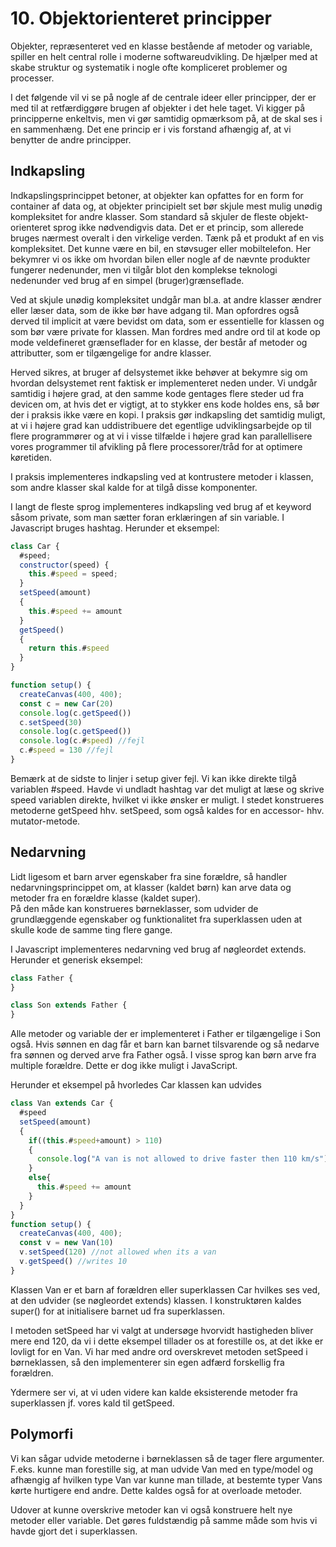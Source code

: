 # 10. Objektorienteret principper 
Objekter, repræsenteret ved en klasse bestående af metoder og variable, spiller en helt central rolle i moderne softwareudvikling. De hjælper med at skabe struktur og systematik i nogle ofte kompliceret problemer og processer. 

I det følgende vil vi se på nogle af de centrale ideer eller principper, der er med til at retfærdiggøre brugen af objekter i det hele taget. Vi kigger på principperne enkeltvis, men vi gør samtidig opmærksom på, at de skal ses i en sammenhæng. Det ene princip er i vis forstand afhængig af, at vi benytter de andre principper.

## Indkapsling
Indkapslingsprincippet betoner, at objekter kan opfattes for en form for container af data og, at objekter principielt set bør skjule mest mulig unødig kompleksitet for andre klasser. Som standard så skjuler de fleste objekt-orienteret sprog ikke nødvendigvis data. 
Det er et princip, som allerede bruges nærmest overalt i den virkelige verden. Tænk på et produkt af en vis kompleksitet. Det kunne være en bil, en støvsuger eller mobiltelefon. Her bekymrer vi os ikke om hvordan bilen eller nogle af de nævnte produkter fungerer nedenunder, men vi tilgår blot den komplekse teknologi nedenunder ved brug af en simpel (bruger)grænseflade.  

Ved at skjule unødig kompleksitet undgår man bl.a. at andre klasser ændrer eller læser data, som de ikke bør have adgang til. Man opfordres også derved til implicit at være bevidst om data, som er essentielle for klassen og som bør være private for klassen. Man fordres med andre ord til at kode op mode veldefineret grænseflader for en klasse, der består af metoder og attributter, som er tilgængelige for andre klasser.

Herved sikres, at bruger af delsystemet ikke behøver at bekymre sig om hvordan delsystemet rent faktisk er implementeret neden under. Vi undgår samtidig i højere grad, at den samme kode gentages flere steder ud fra devicen om, at hvis det er vigtigt, at to stykker ens kode holdes ens, så bør der i praksis ikke være en kopi. 
I praksis gør indkapsling det samtidig muligt, at vi i højere grad kan uddistribuere det egentlige udviklingsarbejde op til flere programmører og at vi i visse tilfælde i højere grad kan parallellisere vores programmer til afvikling på flere processorer/tråd for at optimere køretiden.

I praksis implementeres indkapsling ved at kontrustere metoder i klassen, som andre klasser skal kalde for at tilgå disse komponenter.

I langt de fleste sprog implementeres indkapsling ved brug af et keyword såsom private, som man sætter foran erklæringen af sin variable. 
I Javascript bruges hashtag. Herunder et eksempel:

```javascript
class Car {
  #speed;
  constructor(speed) {
    this.#speed = speed;
  }
  setSpeed(amount)
  {
    this.#speed += amount
  }
  getSpeed()
  {
    return this.#speed
  }
}

function setup() {
  createCanvas(400, 400);
  const c = new Car(20)
  console.log(c.getSpeed())
  c.setSpeed(30)
  console.log(c.getSpeed())
  console.log(c.#speed) //fejl
  c.#speed = 130 //fejl
}
```
Bemærk at de sidste to linjer i setup giver fejl. Vi kan ikke direkte tilgå variablen #speed. Havde vi undladt hashtag var det muligt at læse og skrive speed variablen direkte, hvilket vi ikke ønsker er muligt. I stedet konstrueres metoderne getSpeed hhv. setSpeed, som også kaldes for en accessor- hhv. mutator-metode.

## Nedarvning
Lidt ligesom et barn arver egenskaber fra sine forældre, så handler nedarvningsprincippet om, at klasser (kaldet børn) kan arve data og metoder fra en forældre klasse (kaldet super).  
På den måde kan konstrueres børneklasser, som udvider de grundlæggende egenskaber og funktionalitet fra superklassen uden at skulle kode de samme ting flere gange.

I Javascript implementeres nedarvning ved brug af nøgleordet extends. Herunder et generisk eksempel:

```javascript
class Father {
}

class Son extends Father {
}

```
Alle metoder og variable der er implementeret i Father er tilgængelige i Son også. Hvis sønnen en dag får et barn kan barnet tilsvarende og så nedarve fra sønnen og derved arve  fra Father også. I visse sprog kan børn arve fra multiple forældre. Dette er dog ikke muligt i JavaScript.

Herunder et eksempel på hvorledes Car klassen kan udvides

```javascript
class Van extends Car {
  #speed
  setSpeed(amount)
  {
    if((this.#speed+amount) > 110) 
    {
      console.log("A van is not allowed to drive faster then 110 km/s")
    }
    else{
      this.#speed += amount
    }
  }
}
function setup() {
  createCanvas(400, 400);
  const v = new Van(10)
  v.setSpeed(120) //not allowed when its a van
  v.getSpeed() //writes 10
}
```
Klassen Van er et barn af forældren eller superklassen Car hvilkes ses ved, at den udvider (se nøgleordet extends) klassen.
I konstruktøren kaldes super() for at initialisere barnet ud fra superklassen. 

I metoden setSpeed har vi valgt at undersøge hvorvidt hastigheden bliver mere end 120, da vi i dette eksempel tillader os at forestille os, at det ikke er lovligt for en Van. Vi har med andre ord overskrevet metoden setSpeed i børneklassen, så den implementerer sin egen adfærd forskellig fra forældren. 

Ydermere ser vi, at vi uden videre kan kalde eksisterende metoder fra superklassen jf. vores kald til getSpeed. 

## Polymorfi

Vi kan sågar udvide metoderne i børneklassen så de tager flere argumenter. F.eks. kunne man forestille sig, at man udvide Van med en type/model og afhængig af hvilken type Van var kunne man tillade, at bestemte typer Vans kørte hurtigere end andre. Dette kaldes også for at overloade metoder.   

Udover at kunne overskrive metoder kan vi også konstruere helt nye metoder eller variable. Det gøres fuldstændig på samme måde som hvis vi havde gjort det i superklassen.